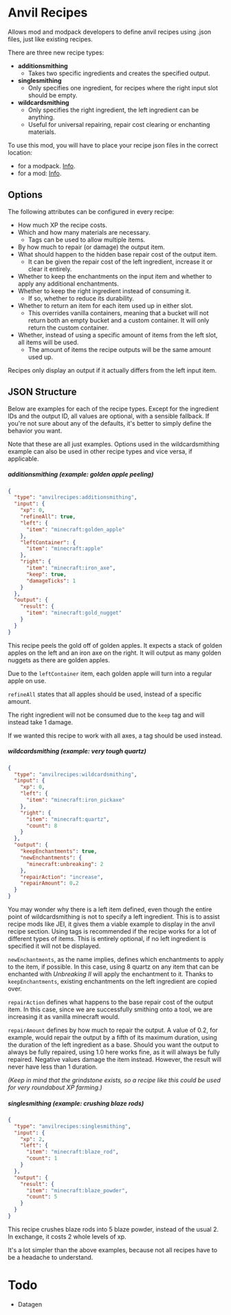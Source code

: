 # Anvil Recipes
Allows mod and modpack developers to define anvil recipes using .json files, just like existing recipes.

There are three new recipe types:
- **additionsmithing**
	- Takes two specific ingredients and creates the specified output.
- **singlesmithing**
	- Only specifies one ingredient, for recipes where the right input slot should be empty.
- **wildcardsmithing**
	- Only specifies the right ingredient, the left ingredient can be anything.
	- Useful for universal repairing, repair cost clearing or enchanting materials.

To use this mod, you will have to place your recipe json files in the correct location:
- for a modpack. [Info](https://minecraft.gamepedia.com/Tutorials/Creating_a_data_pack).
- for a mod: [Info](https://mcforge.readthedocs.io/en/latest/utilities/recipes/).

## Options
The following attributes can be configured in every recipe:
- How much XP the recipe costs.
- Which and how many materials are necessary.
    - Tags can be used to allow multiple items.
- By how much to repair (or damage) the output item.
- What should happen to the hidden base repair cost of the output item.
    - It can be given the repair cost of the left ingredient, increase it or clear it entirely.
- Whether to keep the enchantments on the input item and whether to apply any additional enchantments.
- Whether to keep the right ingredient instead of consuming it.
    - If so, whether to reduce its durability.
- Whether to return an item for each item used up in either slot.
    - This overrides vanilla containers, meaning that a bucket will not return both an empty bucket and a custom container.
    It will only return the custom container.
- Whether, instead of using a specific amount of items from the left slot, all items will be used.
    - The amount of items the recipe outputs will be the same amount used up.

Recipes only display an output if it actually differs from the left input item.

## JSON Structure
Below are examples for each of the recipe types.
Except for the ingredient IDs and the output ID, all values are optional, with a sensible fallback.
If you're not sure about any of the defaults, it's better to simply define the behavior you want.

Note that these are all just examples. Options used in the wildcardsmithing example can also be used in other recipe types and vice versa, if applicable.

##### additionsmithing (example: golden apple peeling)
```json
{
  "type": "anvilrecipes:additionsmithing",
  "input": {
    "xp": 0,
    "refineAll": true,
    "left": {
      "item": "minecraft:golden_apple"
    },
    "leftContainer": {
      "item": "minecraft:apple"
    },
    "right": {
      "item": "minecraft:iron_axe",
      "keep": true,
      "damageTicks": 1
    }
  },
  "output": {
    "result": {
      "item": "minecraft:gold_nugget"
    }
  }
}
```
This recipe peels the gold off of golden apples. It expects a stack of golden apples on the left and an iron axe on the right. It will output as many golden nuggets as there are golden apples.

Due to the ``leftContainer`` item, each golden apple will turn into a regular apple on use.

``refineAll`` states that all apples should be used, instead of a specific amount.

The right ingredient will not be consumed due to the ``keep`` tag and will instead take 1 damage.

If we wanted this recipe to work with all axes, a tag should be used instead.

##### wildcardsmithing (example: very tough quartz)
```json
{
  "type": "anvilrecipes:wildcardsmithing",
  "input": {
    "xp": 0,
    "left": {
      "item": "minecraft:iron_pickaxe"
    },
    "right": {
      "item": "minecraft:quartz",
      "count": 8
    }
  },
  "output": {
    "keepEnchantments": true,
    "newEnchantments": {
      "minecraft:unbreaking": 2
    },
    "repairAction": "increase",
    "repairAmount": 0.2
  }
}
```
You may wonder why there is a left item defined, even though the entire point of wildcardsmithing is not to specify a left ingredient.
This is to assist recipe mods like JEI, it gives them a viable example to display in the anvil recipe section. Using tags is recommended if the recipe works for a lot of different types of items.
This is entirely optional, if no left ingredient is specified it will not be displayed.

``newEnchantments``, as the name implies, defines which enchantments to apply to the item, if possible.
In this case, using 8 quartz on any item that can be enchanted with *Unbreaking II* will apply the enchantment to it.
Thanks to ``keepEnchantments``, existing enchantments on the left ingredient are copied over.

``repairAction`` defines what happens to the base repair cost of the output item.
In this case, since we are successfully smithing onto a tool, we are increasing it as vanilla minecraft would.

``repairAmount`` defines by how much to repair the output. A value of 0.2, for example, would repair the output by a fifth of its maximum duration, using the duration of the left ingredient as a base.
Should you want the output to always be fully repaired, using 1.0 here works fine, as it will always be fully repaired.
Negative values damage the item instead. However, the result will never have less than 1 duration.

*(Keep in mind that the grindstone exists, so a recipe like this could be used for very roundabout XP farming.)*

##### singlesmithing (example: crushing blaze rods)
```json
{
  "type": "anvilrecipes:singlesmithing",
  "input": {
    "xp": 2,
    "left": {
      "item": "minecraft:blaze_rod",
      "count": 1
    }
  },
  "output": {
    "result": {
      "item": "minecraft:blaze_powder",
      "count": 5
    }
  }
}
```
This recipe crushes blaze rods into 5 blaze powder, instead of the usual 2. In exchange, it costs 2 whole levels of xp.

It's a lot simpler than the above examples, because not all recipes have to be a headache to understand.

# Todo
- Datagen